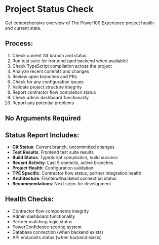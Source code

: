 # Project Status Check

Get comprehensive overview of The Power100 Experience project health and current state.

## Process:
1. Check current Git branch and status
2. Run test suite for frontend (and backend when available)
3. Check TypeScript compilation across the project
4. Analyze recent commits and changes
5. Review open branches and PRs
6. Check for any configuration issues
7. Validate project structure integrity
8. Report contractor flow completion status
9. Check admin dashboard functionality
10. Report any potential problems

## No Arguments Required

## Status Report Includes:
- **Git Status**: Current branch, uncommitted changes
- **Test Results**: Frontend test suite results
- **Build Status**: TypeScript compilation, build success
- **Recent Activity**: Last 5 commits, active branches
- **Project Health**: Configuration validation
- **TPE Specific**: Contractor flow status, partner integration health
- **Architecture**: Frontend/backend connection status
- **Recommendations**: Next steps for development

## Health Checks:
- Contractor flow components integrity
- Admin dashboard functionality
- Partner matching logic status
- PowerConfidence scoring system
- Database connection (when backend exists)
- API endpoints status (when backend exists)